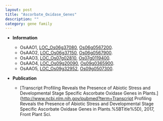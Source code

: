 ```yaml
---
layout: post
title: "Ascorbate_Oxidase_Genes"
description: ""
category: gene family
---
```


* **Information**  
    + OsAAO1, [LOC_Os06g37080](http://rice.uga.edu/cgi-bin/ORF_infopage.cgi?orf=LOC_Os06g37080), [Os06g0567200](https://rapdb.dna.affrc.go.jp/locus/?name=Os06g0567200).
    + OsAAO2, [LOC_Os06g37150](http://rice.uga.edu/cgi-bin/ORF_infopage.cgi?orf=LOC_Os06g37150), [Os06g0567900](https://rapdb.dna.affrc.go.jp/locus/?name=Os06g0567900).
    + OsAAO3, [LOC_Os07g02810](http://rice.uga.edu/cgi-bin/ORF_infopage.cgi?orf=LOC_Os07g02810), [Os07g0119400](https://rapdb.dna.affrc.go.jp/locus/?name=Os07g0119400).
    + OsAAO4, [LOC_Os09g20090](http://rice.uga.edu/cgi-bin/ORF_infopage.cgi?orf=LOC_Os09g20090), [Os09g0365900](https://rapdb.dna.affrc.go.jp/locus/?name=Os09g0365900).
    + OsAAO5, [LOC_Os09g32952](http://rice.uga.edu/cgi-bin/ORF_infopage.cgi?orf=LOC_Os09g32952), [Os09g0507300](https://rapdb.dna.affrc.go.jp/locus/?name=Os09g0507300).

* **Publication**  
    + [Transcript Profiling Reveals the Presence of Abiotic Stress and Developmental Stage Specific Ascorbate Oxidase Genes in Plants.](http://www.ncbi.nlm.nih.gov/pubmed?term=Transcript Profiling Reveals the Presence of Abiotic Stress and Developmental Stage Specific Ascorbate Oxidase Genes in Plants.%5BTitle%5D), 2017, Front Plant Sci.


